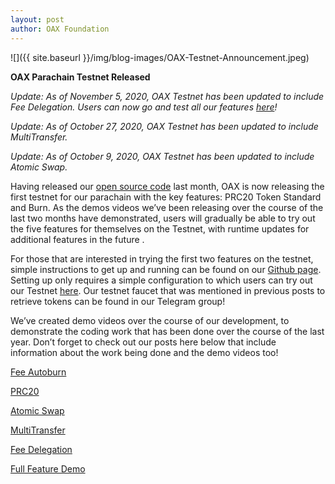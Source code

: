 ```yaml
---
layout: post
author: OAX Foundation
---
```


![]({{ site.baseurl }}/img/blog-images/OAX-Testnet-Announcement.jpeg)


<b>OAX Parachain Testnet Released</b>

<em>Update: As of November 5, 2020, OAX Testnet has been updated to include Fee Delegation. Users can now go and test all our features <a href="http://testnet.oax.org" target="_blank">here</a>!</em>

<em>Update: As of October 27, 2020, OAX Testnet has been updated to include MultiTransfer.</em>

<em>Update: As of October 9, 2020, OAX Testnet has been updated to include Atomic Swap.</em>

Having released our <a href="https://github.com/OAXFoundation/parrot/" target="_blank">open source code</a> last month, OAX is now releasing the first testnet for our parachain with the key features: PRC20 Token Standard and Burn.  As the demos videos we’ve been releasing over the course of the last two months have demonstrated, users will gradually be able to try out the five features for themselves on the Testnet, with runtime updates for additional features in the future .

For those that are interested in trying the first two features on the testnet, simple instructions to get up and running can be found on our <a href="https://github.com/OAXFoundation/parrot/blob/master/Testnet-HOWTO.md" target="_blank">Github page</a>. Setting up only requires a simple configuration to which users can try out our Testnet <a href="http://testnet.oax.org" target="_blank">here</a>. Our testnet faucet that was mentioned in previous posts to retrieve tokens can be found in our Telegram group!

We’ve created demo videos over the course of our development, to demonstrate the coding work that has been done over the course of the last year. Don’t forget to check out our posts here below that include information about the work being done and the demo videos too!

<a href="https://www.oax.org/2020/06/05/OAX-Parachain-Burn.html" target="_blank"> Fee Autoburn</a>

<a href="https://www.oax.org/2020/06/11/OAX-PRC20-Tokens.html" target="_blank"> PRC20</a>

<a href="https://www.oax.org/2020/07/24/A-Look-At-The-OAX-Parachain-Atomic-Swap.html" target="_blank"> Atomic Swap</a>

<a href="https://www.oax.org/2020/08/27/A-Look-At-The-OAX-Parachain-Multitransfer-Feature.html" target="_blank"> MultiTransfer</a>

<a href="https://www.oax.org/2020/09/17/A-Look-At-The-OAX-Parachain-Fee-Delegation-Feature.html" target="_blank"> Fee Delegation</a>

<a href="https://www.oax.org/2020/10/20/Parachain-Features-Full-Demo.html" target="_blank"> Full Feature Demo</a>